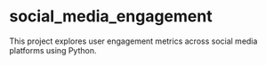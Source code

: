 # social_media_engagement
This project explores user engagement metrics across social media platforms using Python.
